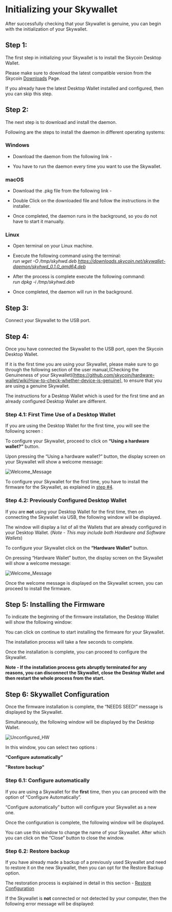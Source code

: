 # Initializing your Skywallet

After successfully checking that your Skywallet is genuine, you can begin with the initialization of your Skywallet.

## Step 1:

The first step in initializing your Skywallet is to install the Skycoin Desktop Wallet.

Please make sure to download the latest compatible version from the Skycoin [Downloads](https://www.skycoin.net/downloads/) Page.

If you already have the latest Desktop Wallet installed and configured, then you can skip this step.

## Step 2:

The next step is to download and install the daemon.

Following are the steps to install the daemon in different operating systems:

### Windows

* Download the daemon from the following link - []()

* You have to run the daemon every time you want to use the Skywallet.

### macOS

* Download the .pkg file from the following link - []()

* Double Click on the downloaded file and follow the instructions in the installer.

* Once completed, the daemon runs in the background, so you do not have to start it manually.

### Linux

* Open terminal on your Linux machine.

* Execute the following command using the terminal:  
*run wget -O /tmp/skyhwd.deb https://downloads.skycoin.net/skywallet-daemon/skyhwd_0.1.0_amd64.deb*

* After the process is complete execute the following command:  
*run dpkg -i /tmp/skyhwd.deb*

* Once completed, the daemon will run in the background.

## Step 3:

Connect your Skywallet to the USB port.

## Step 4:

Once you have connected the Skywallet to the USB port, open the Skycoin Desktop Wallet.

If it is the first time you are using your Skywallet, please make sure to go through the following section of the user manual,(Checking the Genuineness of your Skywallet)[https://github.com/skycoin/hardware-wallet/wiki/How-to-check-whether-device-is-genuine], to ensure that you are using a genuine Skywallet.

The instructions for a Desktop Wallet which is used for the first time and an already configured Desktop Wallet are different.

### Step 4.1: First Time Use of a Desktop Wallet

If you are using the Desktop Wallet for the first time, you will see the following screen :

<Screenshot of a Desktop Wallet which is used for the first time>

To configure your Skywallet, proceed to click on **“Using a hardware wallet?”** button.

Upon pressing the “Using a hardware wallet?” button, the display screen on your Skywallet will show a welcome message:

![Welcome_Message](https://github.com/sreekumar13/hardware-wallet-manual/blob/master/Skywallet%20Screen%20Mockup%20Edit_Skywallet%20Black_03.png)

To configure your Skywallet for the first time, you have to install the firmware for the Skywallet, as explained in [step #4](#Step_4).

### Step 4.2: Previously Configured Desktop Wallet

If you are **not** using your Desktop Wallet for the first time, then on connecting the Skywallet via USB, the following window will be displayed.

<Screenshot of a previously configured Desktop Wallet with other Wallets as well>

The window will display a list of all the Wallets that are already configured in your Desktop Wallet. (*Note - This may include both Hardware and Software Wallets*)

To configure your Skywallet click on the **“Hardware Wallet”** button.

On pressing “Hardware Wallet” button, the display screen on the Skywallet will show a welcome message:

![Welcome_Message](https://github.com/sreekumar13/hardware-wallet-manual/blob/master/Skywallet%20Screen%20Mockup%20Edit_Skywallet%20Black_03.png)

Once the welcome message is displayed on the Skywallet screen, you can proceed to install the firmware.

## Step 5: Installing the Firmware

To indicate the beginning of the firmware installation, the Desktop Wallet will show the following window:

<Screenshot of the Desktop Wallet showing the message about the installation of the firmware>

You can click on continue to start installing the firmware for your Skywallet.

The installation process will take a few seconds to complete. 

Once the installation is complete, you can proceed to configure the Skywallet.

**Note - If the installation process gets abruptly terminated for any reasons, you can disconnect the Skywallet, close the Desktop Wallet and then restart the whole process from the start.**

## Step 6: Skywallet Configuration

Once the firmware installation is complete, the “NEEDS SEED!” message is displayed by the Skywallet.

Simultaneously, the following window will be displayed by the Desktop Wallet.

![Unconfigured_HW](https://github.com/sreekumar13/hardware-wallet-manual/blob/master/Personalization%20-%201.PNG)

In this window, you can select two options :

**“Configure automatically”**

**"Restore backup"**

### Step 6.1: Configure automatically

If you are using a Skywallet for the **first** time, then you can proceed with the option of “Configure Automatically”.

“Configure automatically” button will configure your Skywallet as a new one.

Once the configuration is complete, the following window will be displayed.

<Screenshot of the configuration process completion>

You can use this window to change the name of your Skywallet. After which you can click on the “Close” button to close the window.

<Screenshot of a changed Skywallet name>

### Step 6.2: Restore backup

If you have already made a backup of a previously used Skywallet and need to restore it on the new Skywallet, then you can opt for the Restore Backup option.

The restoration process is explained in detail in this section - [Restore Configuration](https://github.com/skycoin/hardware-wallet/wiki/Restore-configuration)

If the Skywallet is **not** connected or not detected by your computer, then the following error message will be displayed:

<Screenshot of the error message showing no Skywallet detected>
